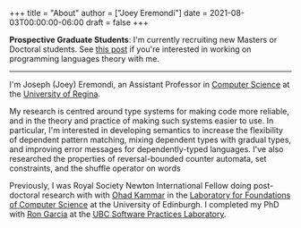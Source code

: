 +++
title = "About"
author = ["Joey Eremondi"]
date = 2021-08-03T00:00:00-06:00
draft = false
+++

**Prospective Graduate Students**: I'm currently recruiting new Masters or Doctoral
students.
See [this post](/post/recruiting-grad-2025) if you're interested in working on programming languages theory with me.

---

I'm Joseph (Joey) Eremondi, an Assistant Professor in
[Computer Science](https://www.uregina.ca/science/cs/) at the
[University of Regina](https://www.uregina.ca/).

My research is centred around type systems for making code more
reliable, and in the theory and practice of making such systems easier
to use. In particular, I'm interested in developing semantics to
increase the flexibility of dependent pattern matching,
mixing dependent types with
gradual types, and improving error messages for dependently-typed
languages. I've also researched the properties of reversal-bounded
counter automata, set constraints, and the shuffle operator on words

Previously, I was Royal Society Newton International Fellow doing
post-doctoral research with with
[Ohad Kammar](https://www.inf.ed.ac.uk/people/staff/Ohad_Kammar.html)
in the [Laboratory for Foundations of
Computer Science](https://web.inf.ed.ac.uk/lfcs) at the University of Edinburgh. I completed my PhD
with [Ron Garcia](https://www.cs.ubc.ca/~rxg/) at the
[UBC Software Practices Laboratory](https://spl.cs.ubc.ca/).
